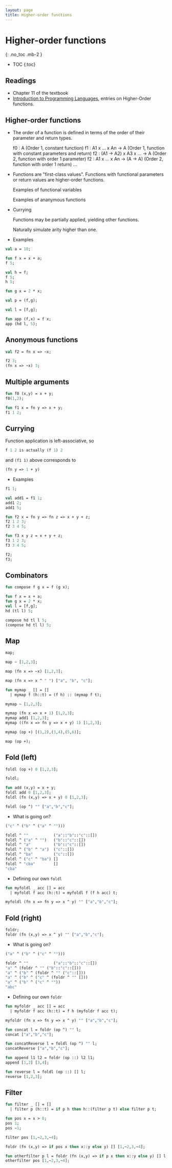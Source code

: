 ```yaml
---
layout: page
title: Higher-order functions
---
```


# Higher-order functions
{: .no_toc .mb-2 }

- TOC
{:toc}

## Readings

- Chapter 11 of the textbook
- [Introduction to Programming Languages](https://en.wikibooks.org/wiki/Introduction_to_Programming_Languages), entries on Higher-Order functions.


## Higher-order functions

- The order of a function is defined in terms of the order of their parameter and return types.

  f0 : A                           (Order 1, constant function)
  f1 : A1 x ... x An -> A          (Order 1, function with constant parameters and return)
  f2 : (A1 -> A2) x A3 x ... -> A  (Order 2, function with order 1 parameter)
  f2 : A1 x ... x An -> (A -> A)   (Order 2, function with order 1 return)
  ...

- Functions are "first-class values". Functions with functional
  parameters or return values are higher-order functions.

  Examples of functional variables

  Examples of ananymous functions

- Currying

  Functions may be partially applied, yielding other functions.

  Naturally simulate arity higher than one.

- Examples

```ocaml
val a = 10;

fun f x = x + a;
f 5;

val h = f;
f 5;
h 5;

fun g x = 2 * x;

val p = (f,g);

val l = [f,g];

fun app (f,x) = f x;
app (hd l, 5);
```

## Anonymous functions

```ocaml
val f2 = fn x => ~x;

f2 3;
(fn x => ~x) 3;
```

## Multiple arguments

``` ocaml
fun f0 (x,y) = x + y;
f0(1,2);

fun f1 x = fn y => x + y;
f1 1 2;
```

## Currying

Function application is left-associative, so

  ``` ocaml
  f 1 2 is actually (f 1) 2
  ```

and `(f1 1)` above corresponds to

``` ocaml
(fn y => 1 + y)
```
- Examples

``` ocaml
f1 1;

val add1 = f1 1;
add1 2;
add1 5;

fun f2 x = fn y => fn z => x + y + z;
f2 1 2 3;
f2 3 4 5;

fun f3 x y z = x + y + z;
f3 1 2 3;
f3 3 4 5;

f2;
f3;
```

## Combinators

``` ocaml
fun compose f g x = f (g x);

fun f x = x + a;
fun g x = 2 * x;
val l = [f,g];
hd (tl l) 5;

compose hd tl l 5;
(compose hd tl l) 5;
```

## Map

``` ocaml
map;

map ~ [1,2,3];

map (fn x => ~x) [1,2,3];

map (fn x => x ^ " ") ["a", "b", "c"];

fun mymap _ [] = []
  | mymap f (h::t) = (f h) :: (mymap f t);

mymap ~ [1,2,3];

mymap (fn x => x + 1) [1,2,3];
mymap add1 [1,2,3];
mymap ((fn x => fn y => x + y) 1) [1,2,3];

mymap (op +) [(1,2),(3,4),(5,6)];

map (op +);
```

## Fold (left)

``` ocaml
foldl (op +) 0 [1,2,3];

foldl;

fun add (x,y) = x + y;
foldl add 0 [1,2,3];
foldl (fn (x,y) => x + y) 0 [1,2,3];

foldl (op ^) "" ["a","b","c"];
```

- What is going on?

``` ocaml
("c" ^ ("b" ^ ("a" ^ "")))

foldl ^ ""           ("a"::"b"::"c"::[])
foldl ^ ("a" ^ "")   ("b"::"c"::[])
foldl ^ "a"          ("b"::"c"::[])
foldl ^ ("b" ^ "a")  ("c"::[])
foldl ^ "ba"         ("c"::[])
foldl ^ ("c" ^ "ba") []
foldl ^ "cba"        []
"cba"
```

- Defining our own `foldl`

``` ocaml
fun myfoldl _ acc [] = acc
  | myfoldl f acc (h::t) = myfoldl f (f h acc) t;

myfoldl (fn x => fn y => x ^ y) "" ["a","b","c"];
```

## Fold (right)

```ocaml
foldr;
foldr (fn (x,y) => x ^ y) "" ["a","b","c"];
```

- What is going on?

``` ocaml
("a" ^ ("b" ^ ("c" ^ "")))

foldr ^ ""           ("a"::"b"::"c"::[])
"a" ^ (foldr ^ "" ("b"::"c"::[]))
"a" ^ ("b" ^ (foldr ^ "" ("c"::[]))
"a" ^ ("b" ^ ("c" ^ (foldr ^ "" []))
"a" ^ ("b" ^ ("c" ^ ""))
"abc"
```

- Defining our own `foldr`

``` ocaml
fun myfoldr _ acc [] = acc
  | myfoldr f acc (h::t) = f h (myfoldr f acc t);

myfoldr (fn x => fn y => x ^ y) "" ["a","b","c"];

fun concat l = foldr (op ^) "" l;
concat ["a","b","c"];

fun concatReverse l = foldl (op ^) "" l;
concatReverse ["a","b","c"];

fun append l1 l2 = foldr (op ::) l2 l1;
append [1,2] [3,4];

fun reverse l = foldl (op ::) [] l;
reverse [1,2,3];
```

## Filter

``` ocaml
fun filter _ [] = []
  | filter p (h::t) = if p h then h::(filter p t) else filter p t;

fun pos x = x > 0;
pos 1;
pos ~1;

filter pos [1,~2,3,~4];

foldr (fn (x,y) => if pos x then x::y else y) [] [1,~2,3,~4];

fun otherfilter p l = foldr (fn (x,y) => if p x then x::y else y) [] l;
otherfilter pos [1,~2,3,~4];
```
